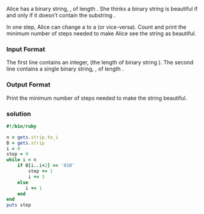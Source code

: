 Alice has a binary string, , of length . She thinks a binary string is beautiful if and only if it doesn't contain the substring .

In one step, Alice can change a  to a  (or vice-versa). Count and print the minimum number of steps needed to make Alice see the string as beautiful.

### Input Format

The first line contains an integer,  (the length of binary string ). 
The second line contains a single binary string, , of length .


### Output Format

Print the minimum number of steps needed to make the string beautiful.


### solution

```ruby
#!/bin/ruby

n = gets.strip.to_i
B = gets.strip
i = 0
step = 0
while i < n 
    if B[i..i+2] == '010'
        step += 1
        i += 3
    else
       i += 1 
    end
end
puts step
```
